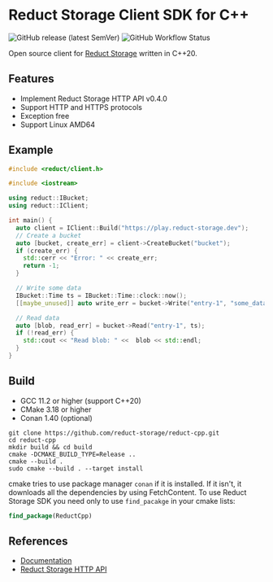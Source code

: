 # Reduct Storage Client SDK for C++
![GitHub release (latest SemVer)](https://img.shields.io/github/v/release/reduct-storage/reduct-cpp)
![GitHub Workflow Status](https://img.shields.io/github/workflow/status/reduct-storage/reduct-cpp/ci)

Open source client for [Reduct Storage](https://reduct-storage.dev) written in C++20.

## Features

* Implement Reduct Storage HTTP API v0.4.0
* Support HTTP and HTTPS protocols
* Exception free
* Support Linux AMD64

## Example

```cpp
#include <reduct/client.h>

#include <iostream>

using reduct::IBucket;
using reduct::IClient;

int main() {
  auto client = IClient::Build("https://play.reduct-storage.dev");
  // Create a bucket
  auto [bucket, create_err] = client->CreateBucket("bucket");
  if (create_err) {
    std::cerr << "Error: " << create_err;
    return -1;
  }

  // Write some data
  IBucket::Time ts = IBucket::Time::clock::now();
  [[maybe_unused]] auto write_err = bucket->Write("entry-1", "some_data1", ts);

  // Read data
  auto [blob, read_err] = bucket->Read("entry-1", ts);
  if (!read_err) {
    std::cout << "Read blob: " <<  blob << std::endl;
  }
}
```

## Build

* GCC 11.2 or higher (support C++20)
* CMake 3.18 or higher
* Conan 1.40 (optional)

```shell
git clone https://github.com/reduct-storage/reduct-cpp.git
cd reduct-cpp
mkdir build && cd build
cmake -DCMAKE_BUILD_TYPE=Release ..
cmake --build .
sudo cmake --build . --target install
```

cmake tries to use package manager `conan` if it is installed. If it isn't, it downloads all the dependencies by using
FetchContent. To use Reduct Storage SDK you need only to use `find_pacakge` in your cmake lists:

```cmake
find_package(ReductCpp)
```

## References

* [Documentation](https://cpp.reduct-storage.dev)
* [Reduct Storage HTTP API](https://docs.reduct-storage.dev/http-api)
